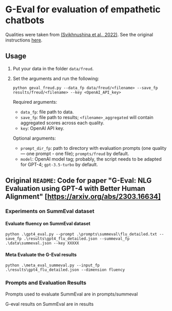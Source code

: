 # G-Eval for evaluation of empathetic chatbots
Qualities were taken from [(Svikhnushina et al., 2022)](https://aclanthology.org/2022.sigdial-1.41). See the original instructions [here](https://github.com/Sea94/ieval).

## Usage
1. Put your data in the folder `data/freud`.
2. Set the arguments and run the following:
    ```
    python geval_freud.py --data_fp data/freud/<filename> --save_fp results/freud/<filename> --key <OpenAI_API_key>
    ```
    Required arguments:
    * `data_fp`: file path to data.
    * `save_fp`: file path to results; `<filename>_aggregated` will contain aggregated scores across each quality.
    * `key`: OpenAI API key.  
    
    Optional arguments:
    * `prompt_dir_fp`: path to directory with evaluation prompts (one quality — one prompt - one file); `prompts/freud` by default.
    * `model`: OpenAI model tag; probably, the script needs to be adapted for GPT-4; `gpt-3.5-turbo` by default.

## Original `README`: Code for paper "G-Eval: NLG Evaluation using GPT-4 with Better Human Alignment" [https://arxiv.org/abs/2303.16634]

### Experiments on SummEval dataset
#### Evaluate fluency on SummEval dataset
```python .\gpt4_eval.py --prompt .\prompts\summeval\flu_detailed.txt --save_fp .\results\gpt4_flu_detailed.json --summeval_fp .\data\summeval.json --key XXXXX```

#### Meta Evaluate the G-Eval results

```python .\meta_eval_summeval.py --input_fp .\results\gpt4_flu_detailed.json --dimension fluency```

### Prompts and Evaluation Results

Prompts used to evaluate SummEval are in prompts/summeval

G-eval results on SummEval are in results

